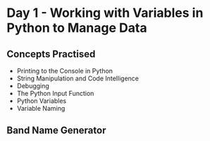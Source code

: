 <h1>Day 1 - Working with Variables in Python to Manage Data</h1>

<h2>Concepts Practised</h2>

<ul>
    <li>Printing to the Console in Python</li>
    <li>String Manipulation and Code Intelligence</li>
    <li>Debugging</li>
    <li>The Python Input Function</li>
    <li>Python Variables</li>
    <li>Variable Naming</li>
</ul>

<h2>Band Name Generator</h2>
